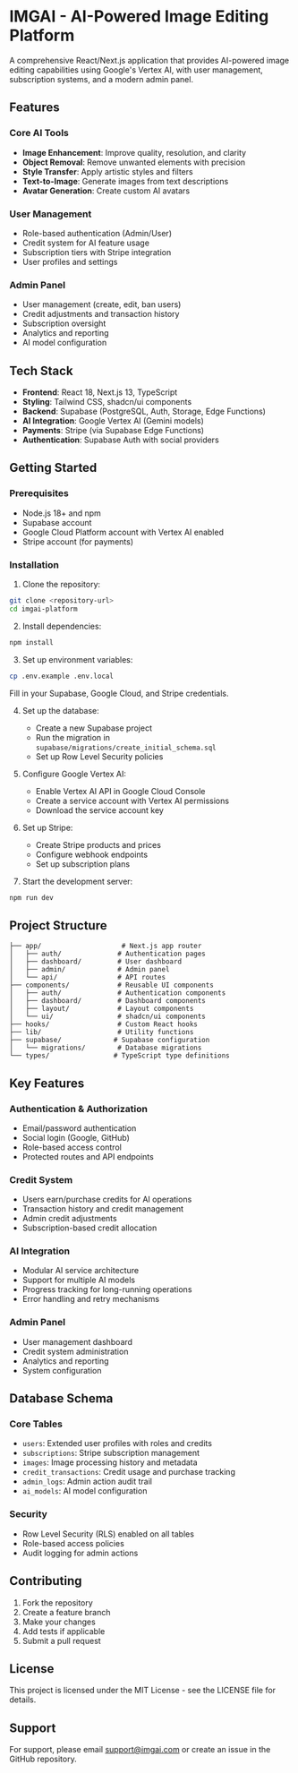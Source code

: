 # IMGAI - AI-Powered Image Editing Platform

A comprehensive React/Next.js application that provides AI-powered image editing capabilities using Google's Vertex AI, with user management, subscription systems, and a modern admin panel.

## Features

### Core AI Tools
- **Image Enhancement**: Improve quality, resolution, and clarity
- **Object Removal**: Remove unwanted elements with precision
- **Style Transfer**: Apply artistic styles and filters
- **Text-to-Image**: Generate images from text descriptions
- **Avatar Generation**: Create custom AI avatars

### User Management
- Role-based authentication (Admin/User)
- Credit system for AI feature usage
- Subscription tiers with Stripe integration
- User profiles and settings

### Admin Panel
- User management (create, edit, ban users)
- Credit adjustments and transaction history
- Subscription oversight
- Analytics and reporting
- AI model configuration

## Tech Stack

- **Frontend**: React 18, Next.js 13, TypeScript
- **Styling**: Tailwind CSS, shadcn/ui components
- **Backend**: Supabase (PostgreSQL, Auth, Storage, Edge Functions)
- **AI Integration**: Google Vertex AI (Gemini models)
- **Payments**: Stripe (via Supabase Edge Functions)
- **Authentication**: Supabase Auth with social providers

## Getting Started

### Prerequisites
- Node.js 18+ and npm
- Supabase account
- Google Cloud Platform account with Vertex AI enabled
- Stripe account (for payments)

### Installation

1. Clone the repository:
```bash
git clone <repository-url>
cd imgai-platform
```

2. Install dependencies:
```bash
npm install
```

3. Set up environment variables:
```bash
cp .env.example .env.local
```
Fill in your Supabase, Google Cloud, and Stripe credentials.

4. Set up the database:
   - Create a new Supabase project
   - Run the migration in `supabase/migrations/create_initial_schema.sql`
   - Set up Row Level Security policies

5. Configure Google Vertex AI:
   - Enable Vertex AI API in Google Cloud Console
   - Create a service account with Vertex AI permissions
   - Download the service account key

6. Set up Stripe:
   - Create Stripe products and prices
   - Configure webhook endpoints
   - Set up subscription plans

7. Start the development server:
```bash
npm run dev
```

## Project Structure

```
├── app/                    # Next.js app router
│   ├── auth/              # Authentication pages
│   ├── dashboard/         # User dashboard
│   ├── admin/             # Admin panel
│   └── api/               # API routes
├── components/            # Reusable UI components
│   ├── auth/              # Authentication components
│   ├── dashboard/         # Dashboard components
│   ├── layout/            # Layout components
│   └── ui/                # shadcn/ui components
├── hooks/                 # Custom React hooks
├── lib/                   # Utility functions
├── supabase/             # Supabase configuration
│   └── migrations/        # Database migrations
└── types/                # TypeScript type definitions
```

## Key Features

### Authentication & Authorization
- Email/password authentication
- Social login (Google, GitHub)
- Role-based access control
- Protected routes and API endpoints

### Credit System
- Users earn/purchase credits for AI operations
- Transaction history and credit management
- Admin credit adjustments
- Subscription-based credit allocation

### AI Integration
- Modular AI service architecture
- Support for multiple AI models
- Progress tracking for long-running operations
- Error handling and retry mechanisms

### Admin Panel
- User management dashboard
- Credit system administration
- Analytics and reporting
- System configuration

## Database Schema

### Core Tables
- `users`: Extended user profiles with roles and credits
- `subscriptions`: Stripe subscription management
- `images`: Image processing history and metadata
- `credit_transactions`: Credit usage and purchase tracking
- `admin_logs`: Admin action audit trail
- `ai_models`: AI model configuration

### Security
- Row Level Security (RLS) enabled on all tables
- Role-based access policies
- Audit logging for admin actions

## Contributing

1. Fork the repository
2. Create a feature branch
3. Make your changes
4. Add tests if applicable
5. Submit a pull request

## License

This project is licensed under the MIT License - see the LICENSE file for details.

## Support

For support, please email support@imgai.com or create an issue in the GitHub repository.